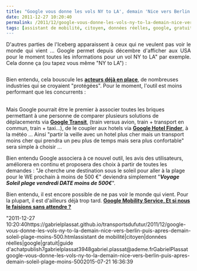 ```yaml
---
title: "Google vous donne les vols NY to LA', demain 'Nice vers Berlin', puis après demain 'soleil plage moins 500 € vendredi prochain''"
date: 2011-12-27 10:20:40
permalink: /2011/12/google-vous-donne-les-vols-ny-to-la-demain-nice-vers-berlin-puis-apres-demain-soleil-plage-moins-500.html
tags: [assistant de mobilité, citoyen, données réelles, google, gratuit, guide d'achat]
---
```


<p style="text-align: justify">D'autres parties de l'Iceberg apparaissent à ceux qui ne veulent pas voir le monde qui vient ... Google permet depuis décembre d'afficher aux USA pour le moment toutes les informations pour un vol NY to LA" par exemple. Cela donne ça (ou tapez vous même "NY to LA") :</p> <p style=""text-align: justify""><a href="https://gabrielplassat.github.io/transportsdufutur/wp-content/uploads/sites/6/old/6a0120a66d2ad4970b015439007647970c-800wi.jpg"" rel=""lightbox""><img alt=""Google-travel"" class=""asset  asset-image at-xid-6a0120a66d2ad4970b015439007647970c"" src=""/wp-content/uploads/sites/6/old/6a0120a66d2ad4970b015439007647970c-320wi.jpg"" style=""margin-left: automargin-right: auto"" title=""Google-travel"" /></a><br /> </p>  <!--more-->  Bien entendu, cela bouscule les <a href=""http://online.wsj.com/article_email/SB10001424052970203686204577116700668483194-lMyQjAxMTAxMDIwNjEyNDYyWj.html"" target=""_blank""><strong>acteurs déjà en place</strong></a>, de nombreuses industries qui se croyaient "protégées". Pour le moment, l'outil est moins performant que les concurrents : <p style=""text-align: justify""><a href="https://gabrielplassat.github.io/transportsdufutur/wp-content/uploads/sites/6/old/6a0120a66d2ad4970b0162fe8190a5970d-800wi.jpg"" rel=""lightbox""><img alt=""P1-BE055_GOOGAI_G_20111226175404"" class=""asset  asset-image at-xid-6a0120a66d2ad4970b0162fe8190a5970d"" src=""/wp-content/uploads/sites/6/old/6a0120a66d2ad4970b0162fe8190a5970d-320wi.jpg"" style=""margin-left: automargin-right: auto"" title=""P1-BE055_GOOGAI_G_20111226175404"" /></a><br /><br />Mais Google pourrait être le premier à associer toutes les briques permettant à une personne de comparer plusieurs solutions de déplacements via <strong><a href=""http://maps.google.fr/intl/fr/landing/transit/#dmy"" target=""_blank"">Google Transit</a></strong>, (train versus avion, train + transport en commun, train + taxi...), de le coupler aux hotels via <a href=""http://www.google.com/hotelfinder/"" target=""_blank""><strong>Google Hotel Finder</strong></a>, à la météo ... Ainsi "partir la veille avec un hotel plus cher mais un transport moins cher qui prendra un peu plus de temps mais sera plus confortable" sera simple à choisir ...</p> <p style=""text-align: justify"">Bien entendu Google associera à ce nouvel outil, les avis des utilisateurs, améliorera en continu et proposera des choix à partir de toutes les demandes : "Je cherche une destination sous le soleil pour aller à la plage pour le WE prochain à moins de 500 €" deviendra simplement "<strong><em>Voyage Soleil plage vendredi DATE moins de 500€</em></strong>".</p> <p style=""text-align: justify"">Bien entendu, il est encore possible de ne pas voir le monde qui vient. Pour la plupart, il est d'ailleurs déjà trop tard. <a href="https://gabrielplassat.github.io/transportsdufutur/2011/07/google-mobility-service-et-si-nous-le-faisions-sans-attendre-.html"" target=""_blank""><strong>Google Mobility Service, Et si nous le faisions sans attendre ?</strong></a></p>"2011-12-27 10:20:40https://gabrielplassat.github.io/transportsdufutur/2011/12/google-vous-donne-les-vols-ny-to-la-demain-nice-vers-berlin-puis-apres-demain-soleil-plage-moins-500.htmlassistant de mobilité|citoyen|données réelles|google|gratuit|guide d'achatpublish7gabrielplassat3948gabriel.plassat@ademe.frGabrielPlassatgoogle-vous-donne-les-vols-ny-to-la-demain-nice-vers-berlin-puis-apres-demain-soleil-plage-moins-5002015-07-21 16:36:39
